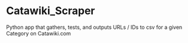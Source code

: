 # Catawiki_Scraper
 Python app that gathers, tests, and outputs URLs / IDs to csv for a given Category on Catawiki.com
